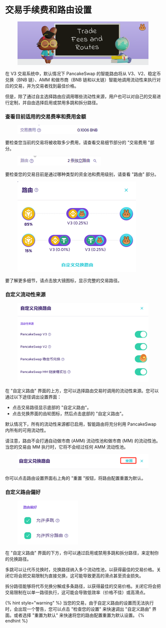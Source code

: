 # 交易手续费和路由设置

<figure><img src="../../.gitbook/assets/交易费用和路由.png" alt=""><figcaption></figcaption></figure>

在 V3 交易系统中，默认情况下 PancakeSwap 的智能路由将从 V3、V2、稳定币兑换（BNB 链）、AMM 和做市商（BNB 链和以太链）智能地调用流动性来执行对应的交易，并为交易者找到最佳价格。

但是，除了通过自主选择路由应调用哪些流动性来源，用户也可以对自己的交易进行定制，并自由选择启用或禁用多跳和拆分路径。

### 查看目前适用的交易费率和费用金额

<div align="left">

<figure><img src="../../.gitbook/assets/交易费用和路由1.png" alt=""><figcaption></figcaption></figure>

</div>

要检查您当前的交易将被收取多少费用，请查看交易细节部分的 "交易费用 "部分。

<div align="left">

<figure><img src="../../.gitbook/assets/交易费用和路由2.png" alt=""><figcaption></figcaption></figure>

</div>

要检查您的交易目前是通过哪种类型的资金池和费用级别，请查看 "路由" 部分。

<div align="left">

<figure><img src="../../.gitbook/assets/交易费用和路由3.png" alt=""><figcaption></figcaption></figure>

</div>

要了解更多细节，请点击放大镜图标，显示完整的交易路径。

### 自定义流动性来源

<div align="left">

<figure><img src="../../.gitbook/assets/交易费用和路由4.png" alt=""><figcaption></figcaption></figure>

</div>

在 "自定义路由" 界面的上方，您可以选择路由交易时调用的流动性来源。您可以通过以下途径调出设置界面：

* 点击交易路径显示底部的 "自定义路由"。&#x20;
* 点击兑换界面的齿轮图标，然后点击底部的 "自定义路由"。&#x20;

默认情况下，所有的流动性来源都已启用，智能路由将充分利用 PancakeSwap 内所有的可用流动性。&#x20;

请注意，路由不会打通自动做市商 (AMM) 流动性池和做市商 (MM) 的流动性池。当您的交易由 MM 执行时，它将不会经过任何 AMM 流动性池。

<div align="left">

<figure><img src="../../.gitbook/assets/交易费用和路由6.png" alt=""><figcaption></figcaption></figure>

</div>

你可以点击路由设置界面右上角的 "重置 "按钮，将路由配置重置为默认。

### 自定义路由偏好

<div align="left">

<figure><img src="../../.gitbook/assets/交易费用和路由5.png" alt=""><figcaption></figcaption></figure>

</div>

在 "自定义路由" 界面的下方，你可以通过启用或禁用多跳和拆分路径，来定制你的兑换路径。&#x20;

多跳可以让代币兑换时，兑换路径纳入多个流动性池，以获得最佳的交易价格。关闭它将会把交易限制为直接兑换，这可能导致更高的滑点甚至资金损失。

拆分路径能够将代币兑换分解成多条路径，以获得最佳的交易价格。关闭它将会把交易限制在以单一路径执行，这可能会导致低效率（价格不佳）或高滑点。

{% hint style="warning" %}
当您的交易，由于自定义路由的设置而无法执行时，会出现一个警告，您可以点击 "检查您的设置" 来快速调出 "自定义路由" 界面。或者选择 "重置为默认" 来快速将您的路由配置重置为默认设置。
{% endhint %}
